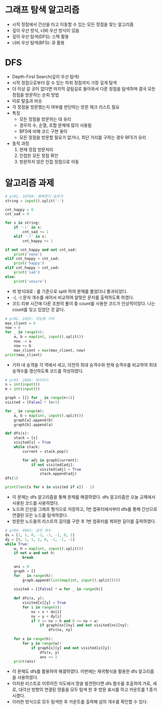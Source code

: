 # 그래프 탐색 알고리즘

- 시작 정점에서 간선을 타고 이동할 수 있는 모든 정점을 찾는 알고리즘
- 깊이 우선 방식, 너비 우선 방식이 있음
- 깊이 우선 탐색(DFS): 스택 활용
- 너비 우선 탐색(BFS): 큐 활용

# DFS

- Depth-First Search(깊이 우선 탐색)
- 시작 정점으로부터 갈 수 있는 하위 정점까지 가장 깊게 탐색
- 더 이상 갈 곳이 없다면 마지막 갈림길로 돌아와서 다른 정점을 탐색하며 결국 모든 정점을 방문하는 순회 방법
- 미로 탈출과 비슷
- 각 정점을 방문했는지 여부를 판단하는 방문 체크 리스트 필요
- 특징
  - 모든 정점을 방문하는 데 유리
  - 경우의 수, 순열, 조합 문제에 많이 사용됨
  - BFS에 비해 코드 구현 용이
  - 모든 정점을 방문할 필요가 없거나, 최단 거리를 구하는 경우 BFS가 유리
- 동작 과정
  1. 현재 정점 방문처리
  2. 인접한 모든 정점 확인
  3. 방문하지 않은 인접 정점으로 이동

# 알고리즘 과제

```python
# pr01. 10769: 행복한지 슬픈지
string = input().split(':')

cnt_happy = 0
cnt_sad = 0

for s in string:
    if '-(' in s:
        cnt_sad += 1
    elif '-)' in s:
        cnt_happy += 1

if not cnt_happy and not cnt_sad:
    print('none')
elif cnt_happy > cnt_sad:
    print('happy')
elif cnt_happy < cnt_sad:
    print('sad')
else:
    print('unsure')
```

- 위 방식대로 : 를 기준으로 split 하여 문제를 풀었더니 통과되었다.
- -(, -) 문자 개수를 세어서 비교하여 알맞은 문자를 출력하도록 하였다.
- 코드 리뷰 시간에 다른 조원의 풀이 중 count를 사용한 코드가 인상적이었다. 나는 count를 잊고 있었던 것 같다.

```python
# pr02. 2455: 지능형 기차
max_client = 0
now = 0
for _ in range(4):
    a, b = map(int, input().split())
    now -= a
    now += b
    max_client = max(max_client, now)
print(max_client)
```

- 기차 내 승객을 각 역에서 세고, 이전의 최대 승객수와 현재 승객수를 비교하여 최대 승객수를 갱신하도록 코드를 작성햐였다.

```python
# pr03. 2606: 바이러스
n = int(input())
m = int(input())

graph = [[] for _ in range(n+1)]
visited = [False] * (n+1)

for _ in range(m):
    a, b = map(int, input().split())
    graph[a].append(b)
    graph[b].append(a)

def dfs(s):
    stack = [s]
    visited[s] = True
    while stack:
        current = stack.pop()

        for adj in graph[current]:
            if not visited[adj]:
                visited[adj] = True
                stack.append(adj)
dfs(1)

print(len([x for x in visited if x]) - 1)
```

- 이 문제는 dfs 알고리즘을 통해 문제를 해결하였다. dfs 알고리즘은 오늘 교재에서 사용된 코드를 사용하였다.
- 노드와 간선을 그래프 형식으로 저장하고, 1번 컴퓨터에서부터 dfs를 통해 간선으로 연결된 모든 노드를 탐색하였다.
- 방문한 노드들의 리스트의 길이를 구한 후 1번 컴퓨터를 제외한 길이를 출력하였다.

```python
# pr04. 4963: 섬의 개수
dx = [1, 1, 0, -1, -1, -1, 0, 1]
dy = [0, 1, 1, 1, 0, -1, -1, -1]
while True:
    w, h = map(int, input().split())
    if not w and not h:
        break
    
    ans = 0
    graph = []
    for _ in range(h):
        graph.append(list(map(int, input().split())))
    
    visited = [[False] * w for _ in range(h)]
    
    def dfs(x, y):
        visited[x][y] = True
        for i in range(8):
            nx = x + dx[i]
            ny = y + dy[i]
            if 0 <= nx < h and 0 <= ny < w:
                if graph[nx][ny] and not visited[nx][ny]:
                    dfs(nx, ny)
    
    for x in range(h):
        for y in range(w):
            if graph[x][y] and not visited[x][y]:
                dfs(x, y)
                ans += 1
    print(ans)
```

- 이 문제도 dfs를 활용하여 해결하였다. 이번에는 재귀형식을 활용한 dfs 알고리즘을 사용하였다.
- 이차원 리스트로 이루어진 지도에서 땅을 발견한다면 dfs 함수를 호출하여 가로, 세로, 대각선 방향의 연결된 땅들을 모두 탐색 한 후 방문 표시를 하고 카운트를 1 증가시켰다.
- 이러한 방식으로 모두 탐색한 후 카운트를 출력해 섬의 개수를 확인할 수 있다.